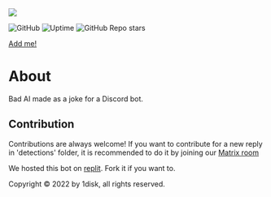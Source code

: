 <img src="https://img.shields.io/liberapay/receives/1disk.svg?logo=liberapay">

![GitHub](https://img.shields.io/github/license/1disk/edp445?color=green)
![Uptime](https://img.shields.io/endpoint?url=https%3A%2F%2Fraw.githubusercontent.com%2Fupptime%2Fupptime%2Fmaster%2Fapi%2Fgoogle%2Fuptime.json)
![GitHub Repo stars](https://img.shields.io/github/stars/1disk/edp445?style=social)

[Add me!](https://discord.com/api/oauth2/authorize?client_id=1048187077147250718&permissions=274877983744&scope=bot)

# About
Bad AI made as a joke for a Discord bot. 

## Contribution
Contributions are always welcome!
If you want to contribute for a new reply in 'detections' folder, it is recommended to do it by joining our [Matrix room](https://matrix.to/#/#1disk-support:vern.cc)

We hosted this bot on [replit](https://replit.com/@1disk/edp445). Fork it if you want to.

Copyright © 2022 by 1disk, all rights reserved.
